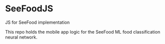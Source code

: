 # SeeFoodJS
JS for SeeFood implementation

This repo holds the mobile app logic for the SeeFood ML food classification neural network.
